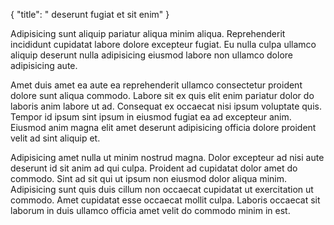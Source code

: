 {
  "title": " deserunt fugiat et sit enim"
}

Adipisicing sunt aliquip pariatur aliqua minim aliqua. Reprehenderit incididunt cupidatat labore dolore excepteur fugiat. Eu nulla culpa ullamco aliquip deserunt nulla adipisicing eiusmod labore non ullamco dolore adipisicing aute.

Amet duis amet ea aute ea reprehenderit ullamco consectetur proident dolore sunt aliqua commodo. Labore sit ex quis elit enim pariatur dolor do laboris anim labore ut ad. Consequat ex occaecat nisi ipsum voluptate quis. Tempor id ipsum sint ipsum in eiusmod fugiat ea ad excepteur anim. Eiusmod anim magna elit amet deserunt adipisicing officia dolore proident velit ad sint aliquip et.

Adipisicing amet nulla ut minim nostrud magna. Dolor excepteur ad nisi aute deserunt id sit anim ad qui culpa. Proident ad cupidatat dolor amet do commodo. Sint ad sit qui ut ipsum non eiusmod dolor aliqua minim. Adipisicing sunt quis duis cillum non occaecat cupidatat ut exercitation ut commodo. Amet cupidatat esse occaecat mollit culpa. Laboris occaecat sit laborum in duis ullamco officia amet velit do commodo minim in est.